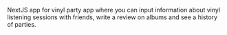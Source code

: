 NextJS app for vinyl party app where you can input information about vinyl listening sessions with friends, write a review on albums and see a history of parties.